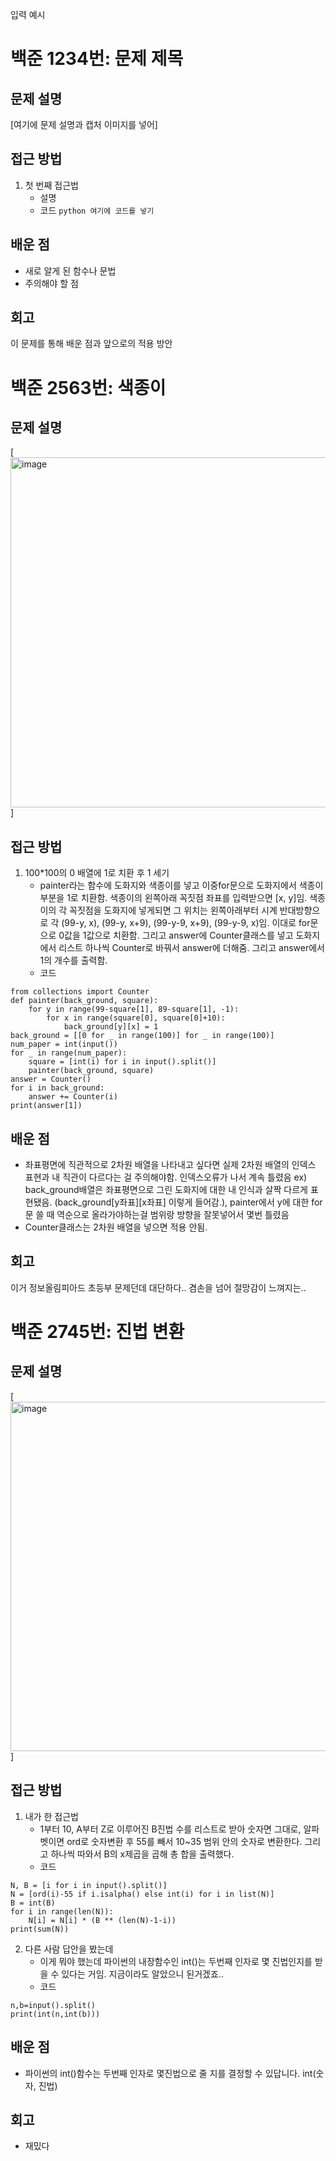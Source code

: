 입력 예시
# 백준 1234번: 문제 제목

## 문제 설명
[여기에 문제 설명과 캡처 이미지를 넣어]

## 접근 방법
1. 첫 번째 접근법
   - 설명
   - 코드
```python 여기에 코드를 넣기```

## 배운 점
- 새로 알게 된 함수나 문법
- 주의해야 할 점

## 회고
이 문제를 통해 배운 점과 앞으로의 적용 방안

# 백준 2563번: 색종이

## 문제 설명
[<img width="560" alt="image" src="https://github.com/user-attachments/assets/c5c540a0-08de-4fd5-84c2-27f1d3b290a8" />
]

## 접근 방법
1. 100*100의 0 배열에 1로 치환 후 1 세기
   - painter라는 함수에 도화지와 색종이를 넣고 이중for문으로 도화지에서 색종이 부분을 1로 치환함. 색종이의 왼쪽아래 꼭짓점 좌표를 입력받으면 [x, y]임. 색종이의 각 꼭짓점을 도화지에 넣게되면 그 위치는 왼쪽아래부터 시계 반대방향으로 각 (99-y, x), (99-y, x+9), (99-y-9, x+9), (99-y-9, x)임. 이대로 for문으로 0값을 1값으로 치환함. 그리고 answer에 Counter클래스를 넣고 도화지에서 리스트 하나씩 Counter로 바꿔서 answer에 더해줌. 그리고 answer에서 1의 개수를 출력함.
   - 코드
```
from collections import Counter
def painter(back_ground, square):
    for y in range(99-square[1], 89-square[1], -1):
        for x in range(square[0], square[0]+10):
            back_ground[y][x] = 1
back_ground = [[0 for _ in range(100)] for _ in range(100)]
num_paper = int(input())
for _ in range(num_paper):
    square = [int(i) for i in input().split()]
    painter(back_ground, square)
answer = Counter()
for i in back_ground:
    answer += Counter(i)
print(answer[1])
```

## 배운 점
- 좌표평면에 직관적으로 2차원 배열을 나타내고 싶다면 실제 2차원 배열의 인덱스 표현과 내 직관이 다르다는 걸 주의해야함. 인덱스오류가 나서 계속 틀렸음 ex) back_ground배열은 좌표평면으로 그린 도화지에 대한 내 인식과 살짝 다르게 표현됐음. (back_ground[y좌표][x좌표] 이렇게 들어감.), painter에서 y에 대한 for문 쓸 때 역순으로 올라가야하는걸 범위랑 방향을 잘못넣어서 몇번 틀렸음
- Counter클래스는 2차원 배열을 넣으면 적용 안됨.

## 회고
이거 정보올림피아드 초등부 문제던데 대단하다.. 겸손을 넘어 절망감이 느껴지는..

# 백준 2745번: 진법 변환

## 문제 설명
[<img width="559" alt="image" src="https://github.com/user-attachments/assets/66646cac-4285-4d32-8ab2-9ecf670048af" />
]

## 접근 방법
1. 내가 한 접근법
   - 1부터 10, A부터 Z로 이루어진 B진법 수를 리스트로 받아 숫자면 그대로, 알파벳이면 ord로 숫자변환 후 55를 빼서 10~35 범위 안의 숫자로 변환한다. 그리고 하나씩 따와서 B의 x제곱을 곱해 총 합을 출력했다.
   - 코드
```
N, B = [i for i in input().split()]
N = [ord(i)-55 if i.isalpha() else int(i) for i in list(N)]
B = int(B)
for i in range(len(N)):
    N[i] = N[i] * (B ** (len(N)-1-i))
print(sum(N))
```
2. 다른 사람 답안을 봤는데
   - 이게 뭐야 했는데 파이썬의 내장함수인 int()는 두번째 인자로 몇 진법인지를 받을 수 있다는 거임. 지금이라도 알았으니 된거겠죠..
   - 코드
```
n,b=input().split()
print(int(n,int(b)))
```

## 배운 점
- 파이썬의 int()함수는 두번째 인자로 몇진법으로 줄 지를 결정할 수 있답니다. int(숫자, 진법)

## 회고
- 재밌다
